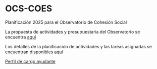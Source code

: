 # OCS-COES
Planificación 2025 para el Observatorio de Cohesión Social

La propuesta de actividades y presupuestaria del Observatorio se encuentra [aquí](https://planificacion-observatorios-2025.github.io/OCS-COES/planificacion.html)

Los detalles de la planificación de actividades y las tareas asignadas se encuentran disponibles [aquí](https://github.com/Planificacion-Observatorios-2025/OCS-COES/projects?query=is%3Aopen)

[Perfil de cargo ayudante](https://planificacion-observatorios-2025.github.io/OCS-COES/perfil-ayudante.html)
